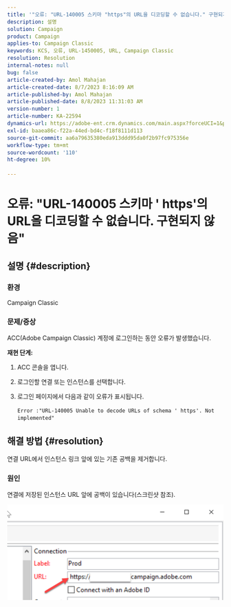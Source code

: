 ```yaml
---
title: '"오류: "URL-140005 스키마 "https"의 URL을 디코딩할 수 없습니다." 구현되지 않음""'
description: 설명
solution: Campaign
product: Campaign
applies-to: Campaign Classic
keywords: KCS, 오류, URL-1450005, URL, Campaign Classic
resolution: Resolution
internal-notes: null
bug: false
article-created-by: Amol Mahajan
article-created-date: 8/7/2023 8:16:09 AM
article-published-by: Amol Mahajan
article-published-date: 8/8/2023 11:31:03 AM
version-number: 1
article-number: KA-22594
dynamics-url: https://adobe-ent.crm.dynamics.com/main.aspx?forceUCI=1&pagetype=entityrecord&etn=knowledgearticle&id=8df6b4a6-fa34-ee11-bdf4-6045bd006c82
exl-id: baaea86c-f22a-44ed-bd4c-f18f8111d113
source-git-commit: aa6a79635380eda913ddd95da0f2b97fc975356e
workflow-type: tm+mt
source-wordcount: '110'
ht-degree: 10%

---
```


# 오류: &quot;URL-140005 스키마 &#39; https&#39;의 URL을 디코딩할 수 없습니다. 구현되지 않음&quot;

## 설명 {#description}


### <b>환경</b>

Campaign Classic



### <b>문제/증상</b>

ACC(Adobe Campaign Classic) 계정에 로그인하는 동안 오류가 발생했습니다.



<b>재현 단계:</b>

1. ACC 콘솔을 엽니다.


2. 로그인할 연결 또는 인스턴스를 선택합니다.


3. 로그인 페이지에서 다음과 같이 오류가 표시됩니다.

   `Error :"URL-140005 Unable to decode URLs of schema ' https'. Not implemented"`



## 해결 방법 {#resolution}


연결 URL에서 인스턴스 링크 앞에 있는 기존 공백을 제거합니다.

### <b>원인</b>

연결에 저장된 인스턴스 URL 앞에 공백이 있습니다(스크린샷 참조).

![](assets/9ee7e7a5-fc34-ee11-bdf4-6045bd006c82.png)
